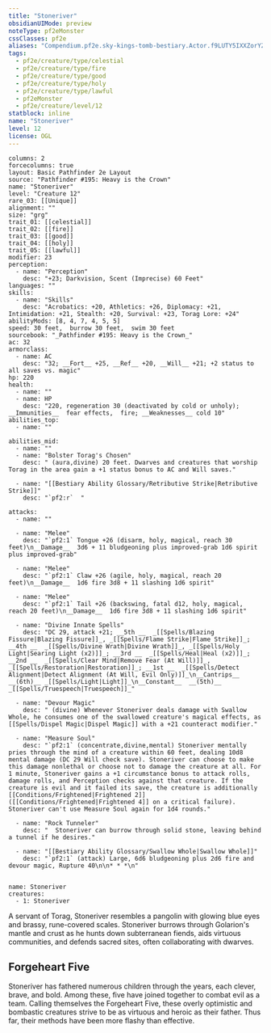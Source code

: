 ```yaml
---
title: "Stoneriver"
obsidianUIMode: preview
noteType: pf2eMonster
cssClasses: pf2e
aliases: "Compendium.pf2e.sky-kings-tomb-bestiary.Actor.f9LUTY5IXXZorYZG" 
tags:
  - pf2e/creature/type/celestial
  - pf2e/creature/type/fire
  - pf2e/creature/type/good
  - pf2e/creature/type/holy
  - pf2e/creature/type/lawful
  - pf2eMonster
  - pf2e/creature/level/12
statblock: inline
name: "Stoneriver"
level: 12
license: OGL
---
```


```statblock
columns: 2
forcecolumns: true
layout: Basic Pathfinder 2e Layout
source: "Pathfinder #195: Heavy is the Crown"
name: "Stoneriver"
level: "Creature 12"
rare_03: [[Unique]]
alignment: ""
size: "grg"
trait_01: [[celestial]]
trait_02: [[fire]]
trait_03: [[good]]
trait_04: [[holy]]
trait_05: [[lawful]]
modifier: 23
perception:
  - name: "Perception"
    desc: "+23; Darkvision, Scent (Imprecise) 60 Feet"
languages: ""
skills:
  - name: "Skills"
    desc: "Acrobatics: +20, Athletics: +26, Diplomacy: +21, Intimidation: +21, Stealth: +20, Survival: +23, Torag Lore: +24"
abilityMods: [8, 4, 7, 4, 5, 5]
speed: 30 feet,  burrow 30 feet,  swim 30 feet
sourcebook: "_Pathfinder #195: Heavy is the Crown_"
ac: 32
armorclass:
  - name: AC
    desc: "32; __Fort__ +25, __Ref__ +20, __Will__ +21; +2 status to all saves vs. magic"
hp: 220
health:
  - name: ""
  - name: HP
    desc: "220, regeneration 30 (deactivated by cold or unholy); __Immunities__  fear effects,  fire; __Weaknesses__ cold 10"
abilities_top:
  - name: ""

abilities_mid:
  - name: ""
  - name: "Bolster Torag's Chosen"
    desc: " (aura,divine) 20 feet. Dwarves and creatures that worship Torag in the area gain a +1 status bonus to AC and Will saves."

  - name: "[[Bestiary Ability Glossary/Retributive Strike|Retributive Strike]]"
    desc: "`pf2:r`  "

attacks:
  - name: ""

  - name: "Melee"
    desc: "`pf2:1` Tongue +26 (disarm, holy, magical, reach 30 feet)\n__Damage__  3d6 + 11 bludgeoning plus improved-grab 1d6 spirit plus improved-grab"

  - name: "Melee"
    desc: "`pf2:1` Claw +26 (agile, holy, magical, reach 20 feet)\n__Damage__  1d6 fire 3d8 + 11 slashing 1d6 spirit"

  - name: "Melee"
    desc: "`pf2:1` Tail +26 (backswing, fatal d12, holy, magical, reach 20 feet)\n__Damage__  1d6 fire 3d8 + 11 slashing 1d6 spirit"

  - name: "Divine Innate Spells"
    desc: "DC 29, attack +21; __5th __  _[[Spells/Blazing Fissure|Blazing Fissure]]_, _[[Spells/Flame Strike|Flame Strike]]_; __4th __  _[[Spells/Divine Wrath|Divine Wrath]]_, _[[Spells/Holy Light|Searing Light (x2)]]_; __3rd __  _[[Spells/Heal|Heal (x2)]]_; __2nd __  _[[Spells/Clear Mind|Remove Fear (At Will)]]_, _[[Spells/Restoration|Restoration]]_; __1st __  _[[Spells/Detect Alignment|Detect Alignment (At Will, Evil Only)]]_\n__Cantrips__  __(6th)__ _[[Spells/Light|Light]]_\n__Constant__  __(5th)__ _[[Spells/Truespeech|Truespeech]]_"

  - name: "Devour Magic"
    desc: " (divine) Whenever Stoneriver deals damage with Swallow Whole, he consumes one of the swallowed creature's magical effects, as [[Spells/Dispel Magic|Dispel Magic]] with a +21 counteract modifier."

  - name: "Measure Soul"
    desc: "`pf2:1` (concentrate,divine,mental) Stoneriver mentally pries through the mind of a creature within 60 feet, dealing 10d8 mental damage (DC 29 Will check save). Stoneriver can choose to make this damage nonlethal or choose not to damage the creature at all. For 1 minute, Stoneriver gains a +1 circumstance bonus to attack rolls, damage rolls, and Perception checks against that creature. If the creature is evil and it failed its save, the creature is additionally [[Conditions/Frightened|Frightened 2]] ([[Conditions/Frightened|Frightened 4]] on a critical failure). Stoneriver can't use Measure Soul again for 1d4 rounds."

  - name: "Rock Tunneler"
    desc: "  Stoneriver can burrow through solid stone, leaving behind a tunnel if he desires."

  - name: "[[Bestiary Ability Glossary/Swallow Whole|Swallow Whole]]"
    desc: "`pf2:1` (attack) Large, 6d6 bludgeoning plus 2d6 fire and devour magic, Rupture 40\n\n* * *\n"
 
```

```encounter-table
name: Stoneriver
creatures:
  - 1: Stoneriver
```



A servant of Torag, Stoneriver resembles a pangolin with glowing blue eyes and brassy, rune-covered scales. Stoneriver burrows through Golarion's mantle and crust as he hunts down subterranean fiends, aids virtuous communities, and defends sacred sites, often collaborating with dwarves.

## Forgeheart Five

Stoneriver has fathered numerous children through the years, each clever, brave, and bold. Among these, five have joined together to combat evil as a team. Calling themselves the Forgeheart Five, these overly optimistic and bombastic creatures strive to be as virtuous and heroic as their father. Thus far, their methods have been more flashy than effective.
